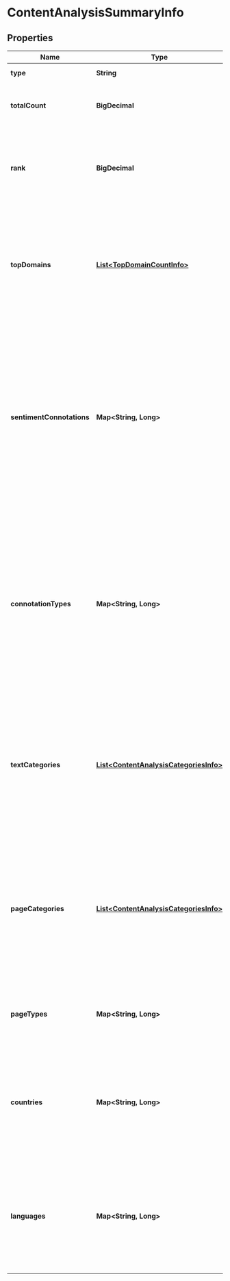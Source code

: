 

# ContentAnalysisSummaryInfo


## Properties

| Name | Type | Description | Notes |
|------------ | ------------- | ------------- | -------------|
|**type** | **String** | type of element |  [optional] |
|**totalCount** | **BigDecimal** | total amount of results in our database relevant to your request |  [optional] |
|**rank** | **BigDecimal** | rank of all URLs citing the keyword normalized sum of ranks of all URLs citing the target keyword |  [optional] |
|**topDomains** | [**List&lt;TopDomainCountInfo&gt;**](TopDomainCountInfo.md) | top domains citing the target keyword contains objects with top domains citing the target keword and citation count per each domain |  [optional] |
|**sentimentConnotations** | **Map&lt;String, Long&gt;** | sentiment connotations contains sentiments (emotional reactions) related to the target keyword citation and the number of citations per each sentiment possible sentiment connotations: anger, happiness, love, sadness, share, fun |  [optional] |
|**connotationTypes** | **Map&lt;String, Long&gt;** | connotation types contains types of sentiments (sentiment polarity) related to the keyword citation and citation count per each sentiment type possible sentiment connotation types: positive, negative, neutral |  [optional] |
|**textCategories** | [**List&lt;ContentAnalysisCategoriesInfo&gt;**](ContentAnalysisCategoriesInfo.md) | text categories contains objects with text categories and citation count in each text category to obtain a full list of available categories, refer to the Categories endpoint |  [optional] |
|**pageCategories** | [**List&lt;ContentAnalysisCategoriesInfo&gt;**](ContentAnalysisCategoriesInfo.md) | page categories contains objects with page categories and citation count in each page category to obtain a full list of available categories, refer to the Categories endpoint |  [optional] |
|**pageTypes** | **Map&lt;String, Long&gt;** | page types contains page types and citation count per each page type |  [optional] |
|**countries** | **Map&lt;String, Long&gt;** | countries contains countries and citation count in each country to obtain a full list of available countries, refer to the Locations endpoint |  [optional] |
|**languages** | **Map&lt;String, Long&gt;** | languages contains languages and citation count in each language to obtain a full list of available languages, refer to the Languages endpoint |  [optional] |




